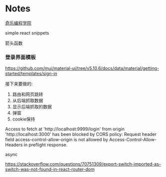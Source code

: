 # Notes

[奇乐编程学院](https://www.bilibili.com/video/BV1ZL4y1p7Ds/?spm_id_from=333.337.search-card.all.click&vd_source=df203f281c982df7abeb5fe4838d89e8)

simple react snippets

箭头函数

### 登录界面模板
https://github.com/mui/material-ui/tree/v5.10.6/docs/data/material/getting-started/templates/sign-in

接下来要做的:
1. 路由和网页跳转
2. 从后端抓取数据
3. 显示后端抓取的数据
4. 弹窗
5. cookie保持

Access to fetch at 'http://localhost:9999/login' from origin 'http://localhost:3000' has been blocked by CORS policy: Request header field access-control-allow-origin is not allowed by Access-Control-Allow-Headers in preflight response.

async

https://stackoverflow.com/questions/70751309/export-switch-imported-as-switch-was-not-found-in-react-router-dom
